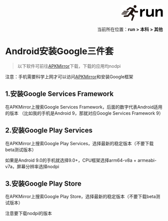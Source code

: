 <div align="right"><a href="https://github.com/YuXiang187/run"><img src="./assets/run.png"></a></div>
<p align="right">当前所在位置：<strong>run > 本科 > 其他</strong></p>

# Android安装Google三件套

> 以下软件可前往[APKMirror](https://www.apkmirror.com/)下载，下载的应用均nodpi

注意：手机需要科学上网才可以访问[APKMirror](https://www.apkmirror.com/)和安装Google框架

## 1.安装Google Services Framework

在APKMirror上搜索Google Services Framework，后面的数字代表Android适用的版本
（比如我的手机是Android 9，那就对应Google Services Framework 9）

## 2.安装Google Play Services

在APKMirror上搜索Google Play Services，选择最新的稳定版本（不要下载beta测试版本）

如果是Android 9.0的手机就选择9.0+，CPU框架选择arm64-v8a + armeabi-v7a，屏幕分辨率选择nodpi

## 3.安装Google Play Store

在APKMirror上搜索Google Play Store，选择最新的稳定版本（不要下载beta测试版本）

注意要下载nodpi的版本